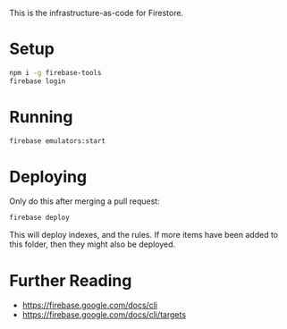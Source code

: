 This is the infrastructure-as-code for Firestore.

# Setup

```bash
npm i -g firebase-tools
firebase login
```

# Running

```bash
firebase emulators:start
```

# Deploying

Only do this after merging a pull request:

```bash
firebase deploy
```

This will deploy indexes, and the rules. If more items have been added to this folder, then they might also be deployed.

# Further Reading

- <https://firebase.google.com/docs/cli>
- <https://firebase.google.com/docs/cli/targets>

